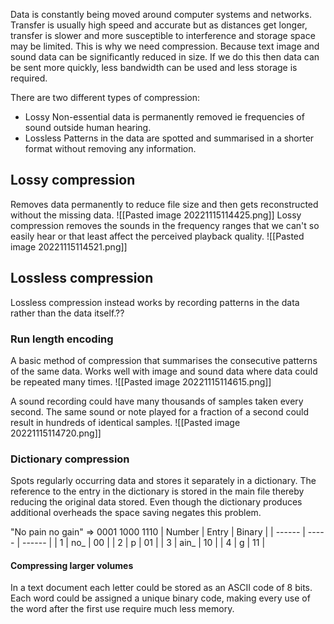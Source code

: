 Data is constantly being moved around computer systems and networks. Transfer is usually high speed and accurate but as distances get longer, transfer is slower and more susceptible to interference and storage space may be limited.
This is why we need compression. Because text image and sound data can be significantly reduced in size. If we do this then data can be sent more quickly, less bandwidth can be used and less storage is required. 

There are two different types of compression:
- Lossy
	Non-essential data is permanently removed ie frequencies of sound outside human hearing.
- Lossless
	Patterns in the data are spotted and summarised in a shorter format without removing any information.

## Lossy compression
Removes data permanently to reduce file size and then gets reconstructed without the missing data. 
![[Pasted image 20221115114425.png]]
Lossy compression removes the sounds in the frequency ranges that we can't so easily hear or that least affect the perceived playback quality. 
![[Pasted image 20221115114521.png]]


## Lossless compression
Lossless compression instead works by recording patterns in the data rather than the data itself.??

### Run length encoding
A basic method of compression that summarises the consecutive patterns of the same data. Works well with image and sound data where data could be repeated many times.
![[Pasted image 20221115114615.png]]

A sound recording could have many thousands of samples taken every second. The same sound or note played for a fraction of a second could result in hundreds of identical samples. ![[Pasted image 20221115114720.png]]

### Dictionary compression
Spots regularly occurring data and stores it separately in a dictionary. The reference to the entry in the dictionary is stored in the main file thereby reducing the original data stored. Even though the dictionary produces additional overheads the space saving negates this problem. 

"No pain no gain" => 0001 1000 1110
| Number | Entry | Binary |
| ------ | ----- | ------ |
| 1      | no_   | 00     |
| 2      | p     | 01     |
| 3      | ain_  | 10     |
| 4      | g     | 11       |


#### Compressing larger volumes
In a text document each letter could be stored as an ASCII code of 8 bits. Each word could be assigned a unique binary code, making every use of the word after the first use require much less memory. 
